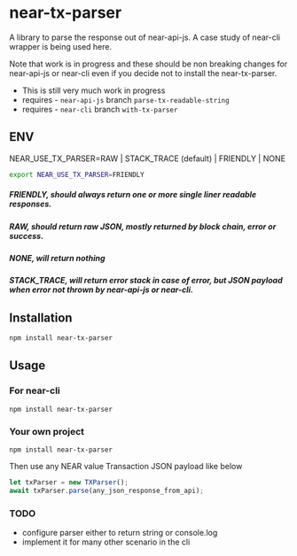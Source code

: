 # near-tx-parser

A library to parse the response out of near-api-js. A case study of near-cli wrapper is being used here. 

Note that work is in progress and these should be non breaking changes for near-api-js or near-cli even if you decide not to install the near-tx-parser.

- This is still very much work in progress
- requires - ```near-api-js```  branch ```parse-tx-readable-string```
- requires - ```near-cli``` branch ```with-tx-parser```


## ENV
NEAR_USE_TX_PARSER=RAW | STACK_TRACE (default) | FRIENDLY | NONE

```bash
export NEAR_USE_TX_PARSER=FRIENDLY
```

##### FRIENDLY, should always return one or more single liner readable responses.
##### RAW, should return raw JSON, mostly returned by block chain, error or success.
##### NONE, will return nothing
##### STACK_TRACE, will return error stack in case of error, but JSON payload when error not thrown by near-api-js or near-cli.

## Installation

```bash
npm install near-tx-parser
```

## Usage

### For near-cli
```
npm install near-tx-parser
```

### Your own project
```
npm install near-tx-parser
```

Then use any NEAR value Transaction JSON payload like below 
```javascript
let txParser = new TXParser();
await txParser.parse(any_json_response_from_api);    
```
### TODO
- configure parser either to return string or console.log
- implement it for many other scenario in the cli
